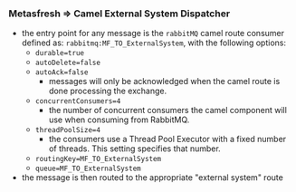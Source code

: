 
### Metasfresh => Camel External System Dispatcher

- the entry point for any message is the `rabbitMQ` camel route consumer defined as: `rabbitmq:MF_TO_ExternalSystem`, with the following options:
    - `durable=true`
    - `autoDelete=false`
    - `autoAck=false`
      - messages will only be acknowledged when the camel route is done processing the exchange.
    - `concurrentConsumers=4`
      - the number of concurrent consumers the camel component will use when consuming from RabbitMQ.
    - `threadPoolSize=4`
      - the consumers use a Thread Pool Executor with a fixed number of threads. This setting specifies that number.
    - `routingKey=MF_TO_ExternalSystem`
    - `queue=MF_TO_ExternalSystem`
- the message is then routed to the appropriate "external system" route

